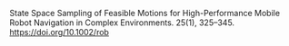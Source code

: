 State Space Sampling of Feasible Motions for High-Performance Mobile Robot Navigation in Complex Environments. 25(1), 325–345. https://doi.org/10.1002/rob
